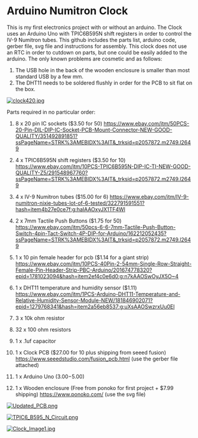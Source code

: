 # Arduino Numitron Clock
This is my first electronics project with or without an arduino. The Clock uses an Arduino Uno with TPIC6B595N shift registers in order to control the IV-9 Numitron tubes. This github includes the parts list, arduino code, gerber file, svg file and instructions for assembly. This clock does not use an RTC in order to cutdown on parts, but one could be easily added to the arduino. The only known problems are cosmetic and as follows:
1. The USB hole in the back of the wooden enclosure is smaller than most standard USB by a few mm.
2. The DHT11 needs to be soldered flushly in order for the PCB to sit flat on the box.

[![clock420.jpg](https://s1.postimg.org/3qeyrjngnz/clock420.jpg)](https://postimg.org/image/5zxzb1874r/)

Parts required in no particular order:

1. 8 x 20 pin IC sockets  ($3.50 for 50)
https://www.ebay.com/itm/50PCS-20-Pin-DIL-DIP-IC-Socket-PCB-Mount-Connector-NEW-GOOD-QUALITY/351492891851?ssPageName=STRK%3AMEBIDX%3AIT&_trksid=p2057872.m2749.l2649

2. 4 x TPIC6B595N shift registers ($3.50 for 10)
https://www.ebay.com/itm/10PCS-TPIC6B595N-DIP-IC-TI-NEW-GOOD-QUALITY-Z5/291548967760?ssPageName=STRK%3AMEBIDX%3AIT&_trksid=p2057872.m2749.l2649

3. 4 x IV-9 Numitron tubes ($15.00 for 6)
https://www.ebay.com/itm/IV-9-numitron-nixie-tubes-lot-of-6-tested/322791591551?hash=item4b27e0ce7f:g:haIAAOxyJX1TF4Wl

4. 2 x 7mm Tactile Push Buttons ($1.75 for 50)
https://www.ebay.com/itm/50pcs-6-6-7mm-Tactile-Push-Button-Switch-4pin-Tact-Switch-4P-DIP-for-Arduino/162212052435?ssPageName=STRK%3AMEBIDX%3AIT&_trksid=p2057872.m2749.l2649

5. 1 x 10 pin female header for pcb ($1.14 for a giant strip)
https://www.ebay.com/itm/10PCS-40Pin-2-54mm-Single-Row-Straight-Female-Pin-Header-Strip-PBC-Arduino/201674778320?epid=1781023094&hash=item2ef4c0e6d0:g:n7kAAOSwOyJX5O~4

6. 1 x DHT11 temperature and humidity sensor ($1.11)
https://www.ebay.com/itm/1PCS-Arduino-DHT11-Temperature-and-Relative-Humidity-Sensor-Module-NEW/181846902071?epid=1279768341&hash=item2a56eb8537:g:uXsAAOSwzrxUu0El

7. 3 x 10k ohm resistor
8. 32 x 100 ohm resistors
9. 1 x .1uf capacitor

10. 1 x Clock PCB  ($27.00 for 10 plus shipping from seeed fusion)
https://www.seeedstudio.com/fusion_pcb.html
(use the gerber file attached)

11. 1 x Arduino Uno ($3.00-$5.00)

12. 1 x Wooden enclosure (Free from ponoko for first project + $7.99 shipping)
https://www.ponoko.com/
(use the svg file)

[![Updated_PCB.png](https://s1.postimg.org/1hziceinu7/Updated_PCB.png)](https://postimg.org/image/1w5y39qyp7/)

[![TPIC6_B595_N_Circuit.png](https://s1.postimg.org/5qrh0dywrj/TPIC6_B595_N_Circuit.png)](https://postimg.org/image/2e8r60icez/)

[![Clock_Image1.jpg](https://s1.postimg.org/1u2no1nyrz/Clock_Image1.jpg)](https://postimg.org/image/5dolduqojv/)

